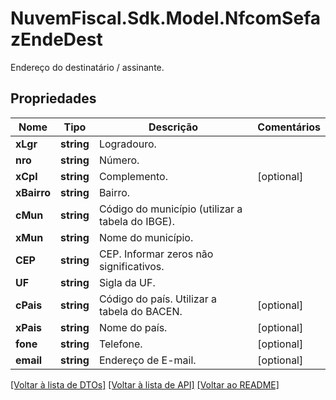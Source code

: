 # NuvemFiscal.Sdk.Model.NfcomSefazEndeDest
Endereço do destinatário / assinante.

## Propriedades

Nome | Tipo | Descrição | Comentários
------------ | ------------- | ------------- | -------------
**xLgr** | **string** | Logradouro. | 
**nro** | **string** | Número. | 
**xCpl** | **string** | Complemento. | [optional] 
**xBairro** | **string** | Bairro. | 
**cMun** | **string** | Código do município (utilizar a tabela do IBGE). | 
**xMun** | **string** | Nome do município. | 
**CEP** | **string** | CEP.  Informar zeros não significativos. | 
**UF** | **string** | Sigla da UF. | 
**cPais** | **string** | Código do país.  Utilizar a tabela do BACEN. | [optional] 
**xPais** | **string** | Nome do país. | [optional] 
**fone** | **string** | Telefone. | [optional] 
**email** | **string** | Endereço de E-mail. | [optional] 

[[Voltar à lista de DTOs]](../README.md#documentation-for-models) [[Voltar à lista de API]](../README.md#documentation-for-api-endpoints) [[Voltar ao README]](../README.md)

